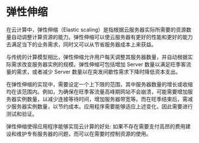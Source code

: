 # 弹性伸缩

在云计算中，弹性伸缩（Elastic scaling）是指根据云服务器实际所需要的资源数量自动调整计算资源的能力。弹性伸缩可以使云服务器有更好的性能和更好的能力去满足当下的业务需求，同时又可以从节省服务器成本上来获益。

与传统的计算模型相比，弹性伸缩允许用户每天调整其服务器数量，并自动根据实际需求改变服务器实例的规模。弹性伸缩可包括增加 Server 数量以满足旺季客流量的需求，或者减少 Server 数量以在突发间歇性需求下降时降低资本支出。

在弹性伸缩的实现中，需要设定一个上下限的范围，其中服务器数量的增长或收缩均在该范围内。例如，为确保在旺季客流量高峰期网站不会崩溃，可能需要增加服务器实例数量，以减少连接等待时间，增加服务器带宽等。而在旺季结束后，需减少服务器实例数量，以节约成本。应用程序需要能够适应上述变化，因此需要进行测试和验证。

弹性伸缩使得应用程序能够实现云计算的好处: 如果不存在需要支付高昂的费用建设和维护专有服务器的问题，而可以在需要时控制资源的使用。